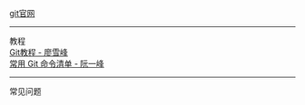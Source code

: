 [git官网](https://git-scm.com)  
***  
教程  
[Git教程 - 廖雪峰](https://www.liaoxuefeng.com/wiki/0013739516305929606dd18361248578c67b8067c8c017b000)  
[常用 Git 命令清单 - 阮一峰](http://www.ruanyifeng.com/blog/2015/12/git-cheat-sheet.html)  
***  
常见问题